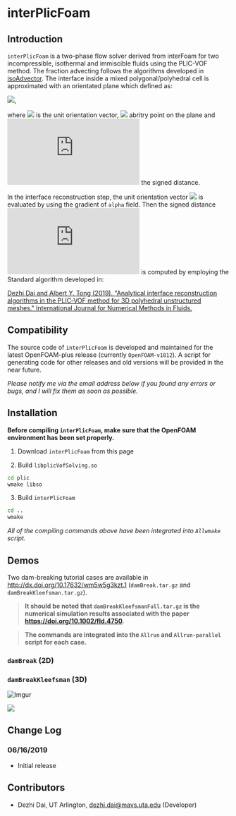 # interPlicFoam

## Introduction

```interPlicFoam``` is a two-phase flow solver derived from interFoam for two incompressible, isothermal and immiscible fluids using the PLIC-VOF method. The fraction advecting follows the algorithms developed in [isoAdvector](https://github.com/isoAdvector/isoAdvector). The interface inside a mixed polygonal/polyhedral cell is approximated with an orientated plane which defined as:

![](http://latex.codecogs.com/gif.latex?\\vec{n}\cdot\vec{X}+D_0=0),

where ![](http://latex.codecogs.com/gif.latex?\\vec{n}) is the unit orientation vector, ![](http://latex.codecogs.com/gif.latex?\\vec{X}) abritry point on the plane and ![](http://latex.codecogs.com/gif.latex?D_0) the signed distance.

In the interface reconstruction step, the unit orientation vector ![](http://latex.codecogs.com/gif.latex?\\vec{n}) is evaluated by using the gradient of ```alpha``` field. Then the signed distance ![](http://latex.codecogs.com/gif.latex?D_0) is computed by employing the Standard algorithm developed in:

[Dezhi Dai and Albert Y. Tong (2019). "Analytical interface reconstruction algorithms in the PLIC‐VOF method for 3D polyhedral unstructured meshes." International Journal for Numerical Methods in Fluids.](https://doi.org/10.1002/fld.4750)


## Compatibility

The source code of ```interPlicFoam``` is developed and maintained for the latest OpenFOAM-plus release (currently ```OpenFOAM-v1812```). A script for generating code for other releases and old versions will be provided in the near future.

*Please notify me via the email address below if you found any errors or bugs, and I will fix them as soon as possible.*


## Installation

**Before compiling ```interPlicFoam```, make sure that the OpenFOAM environment has been set properly.**

1. Download ```interPlicFoam``` from this page

2. Build ```libplicVofSolving.so```
```bash
cd plic
wmake libso
```

3. Build ```interPlicFoam```
```bash
cd ..
wmake
```

*All of the compiling commands above have been integrated into ```Allwmake``` script.*


## Demos

Two dam-breaking tutorial cases are available in http://dx.doi.org/10.17632/wm5w5g3kzt.1 (```damBreak.tar.gz``` and ```damBreakKleefsman.tar.gz```).

>**It should be noted that ```damBreakKleefsmanFull.tar.gz``` is the numerical simulation results associated with the paper https://doi.org/10.1002/fld.4750.**

>**The commands are integrated into the ```Allrun``` and ```Allrun-parallel``` script for each case.**

### ```damBreak``` (2D)



### ```damBreakKleefsman``` (3D)

![Imgur](https://i.imgur.com/Z8kGlzk.gif)

<img src="https://i.imgur.com/Z8kGlzk.gif"/>

## Change Log

### 06/16/2019

* Initial release


## Contributors

* Dezhi Dai, UT Arlington, dezhi.dai@mavs.uta.edu (Developer)
